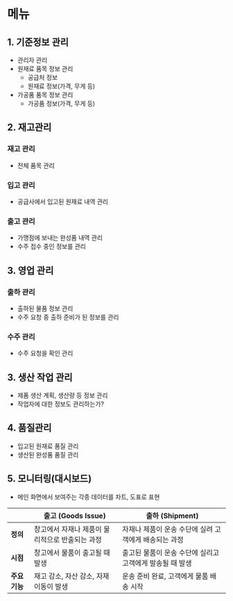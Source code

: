 # 메뉴
## 1. 기준정보 관리
- 관리자 관리
- 원재료 품목 정보 관리
	- 공급처 정보
	- 원재료 정보(가격, 무게 등)
- 가공품 품목 정보 관리
	- 가공품 정보(가격, 무게 등)

## 2. 재고관리
### 재고 관리
- 전체 품목 관리
### 입고 관리
- 공급사에서 입고된 원재료 내역 관리

### 출고 관리
- 가맹점에 보내는 완성품 내역 관리
- 수주 접수 중인 정보를 관리

## 3. 영업 관리 
### 출하 관리
- 출하된 물품 정보 관리 
- 수주 요청 중 출하 준비가 된 정보를 관리

### 수주 관리
- 수주 요청을 확인 관리

## 3. 생산 작업 관리
- 제품 생산 계획, 생산량 등 정보 관리
- 작업자에 대한 정보도 관리하는가?
## 4. 품질관리
- 입고된 원재료 품질 관리 
- 생산된 완성품 품질 관리

## 5. 모니터링(대시보드)
- 메인 화면에서 보여주는 각종 데이터를 차트, 도표로 표현

|           | 출고 (Goods Issue)           | **출하 (Shipment)**                |
| --------- | -------------------------- | -------------------------------- |
| **정의**    | 창고에서 자재나 제품이 물리적으로 반출되는 과정 | 자재나 제품이 운송 수단에 실려 고객에게 배송되는 과정   |
| **시점**    | 창고에서 물품이 출고될 때 발생          | 출고된 물품이 운송 수단에 실리고 고객에게 발송될 때 발생 |
| **주요 기능** | 재고 감소, 자산 감소, 자재 이동이 발생    | 운송 준비 완료, 고객에게 물품 배송 시작          |

